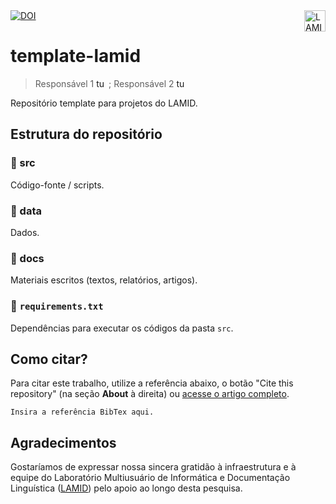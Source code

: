   <a align="left" href="https://doi.org/{insira o link doi aqui}">
    <img src="https://img.shields.io/badge/DOI-{INSIRA O DOI}-blue" alt="DOI">
  </a>
  <a href="lamid.ufs.br"><img  align="right" src="https://github.com/user-attachments/assets/915d65fb-281c-42db-b81b-05c785c2473e" alt="LAMID" height="34" /></a> <br/>

# template-lamid
> Responsável 1 <a href="https://orcid.org/" target="blank"><img align="top" src="https://upload.wikimedia.org/wikipedia/commons/thumb/0/06/ORCID_iD.svg/2048px-ORCID_iD.svg.png" alt="tuliosg" height="16" width="16" /></a> ;  Responsável 2 <a href="https://orcid.org/" target="blank"><img align="top" src="https://upload.wikimedia.org/wikipedia/commons/thumb/0/06/ORCID_iD.svg/2048px-ORCID_iD.svg.png" alt="tuliosg" height="16" width="16" /></a>

Repositório template para projetos do LAMID.

## Estrutura do repositório

### 📁 src
Código-fonte / scripts.

### 📁 data
Dados.

### 📁 docs 
Materiais escritos (textos, relatórios, artigos).

### 📄 `requirements.txt`
Dependências para executar os códigos da pasta `src`.

## Como citar?
Para citar este trabalho, utilize a referência abaixo, o botão "Cite this repository" (na seção **About** à direita) ou [acesse o artigo completo](https://doi.org/10.48550/).
```
Insira a referência BibTex aqui. 
```

## Agradecimentos
Gostaríamos de expressar nossa sincera gratidão à infraestrutura e à equipe do Laboratório Multiusuário de Informática e Documentação Linguística ([LAMID](https://github.com/lamid-ufs)) pelo apoio ao longo desta pesquisa.




